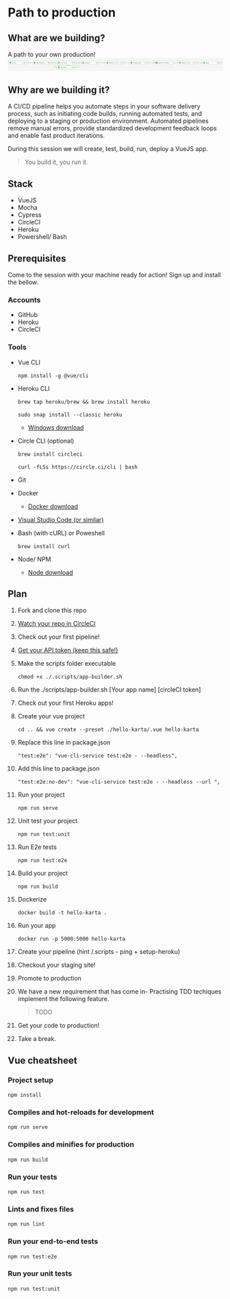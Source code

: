 # Path to production

## What are we building?

A path to your own production!
![Pipeline](pipeline.png)

## Why are we building it?

A CI/CD pipeline helps you automate steps in your software delivery process, such as initiating code builds, running automated tests, and deploying to a staging or production environment. Automated pipelines remove manual errors, provide standardized development feedback loops and enable fast product iterations.

During this session we will create, test, build, run, deploy a VueJS app.

> You build it, you run it.

## Stack

- VueJS
- Mocha
- Cypress
- CircleCI
- Heroku
- Powershell/ Bash

## Prerequisites

Come to the session with your machine ready for action! Sign up and install the bellow.

### Accounts

- GitHub
- Heroku
- CircleCI

### Tools

- Vue CLI
  
  ``` node
  npm install -g @vue/cli
  ```

- Heroku CLI
  
  ``` shell
  brew tap heroku/brew && brew install heroku
  ```

  ``` shell
  sudo snap install --classic heroku
  ```
  
  - [Windows download](https://cli-assets.heroku.com/heroku-x64.exe)
- Circle CLI (optional)
  
  ``` shell
  brew install circleci
  ```

  ``` shell
  curl -fLSs https://circle.ci/cli | bash
  ```

- Git
- Docker
  - [Docker download](https://hub.docker.com/?overlay=onboarding)
- [Visual Studio Code (or similar)](https://code.visualstudio.com/download)
- Bash (with cURL) or Poweshell
  ``` shell
  brew install curl
  ```
- Node/ NPM
  - [Node download](https://nodejs.org/en/download/)

## Plan

1. Fork and clone this repo
2. [Watch your repo in CircleCI](https://circleci.com/add-projects)
3. Check out your first pipeline!
4. [Get your API token (keep this safe!)](https://circleci.com/account/api)
5. Make the scripts folder executable

    ``` shell
    chmod +x ./.scripts/app-builder.sh
    ```

6. Run the ./scripts/app-builder.sh [Your app name] [circleCI token]
7. Check out your first Heroku apps!
8. Create your vue project
  
    ``` node
    cd .. && vue create --preset ./hello-karta/.vue hello-karta
    ```

9. Replace this line in package.json

    ``` node
    "test:e2e": "vue-cli-service test:e2e - --headless",
    ```

10. Add this line to package.json

    ``` node
    "test:e2e:no-dev": "vue-cli-service test:e2e - --headless --url ",
    ```

11. Run your project
  
    ``` node
    npm run serve
    ```

12. Unit test your project
  
    ``` node
    npm run test:unit
    ```

13. Run E2e tests
  
    ``` node
    npm run test:e2e
    ```

14. Build your project
  
    ``` node
    npm run build
    ```

15. Dockerize
  
    ``` shell
    docker build -t hello-karta .
    ```

16. Run your app
  
    ``` shell
    docker run -p 5000:5000 hello-karta
    ```

17. Create your pipeline (hint /.scripts - ping + setup-heroku)
18. Checkout your staging site!
19. Promote to production
20. We have a new requirement that has come in- Practising TDD techiques implement the following feature.
    > TODO
21. Get your code to production!
22. Take a break.

## Vue cheatsheet

### Project setup

``` node
npm install
```

### Compiles and hot-reloads for development

``` node
npm run serve
```

### Compiles and minifies for production

```  node
npm run build
```

### Run your tests

```  node
npm run test
```

### Lints and fixes files

```  node
npm run lint
```

### Run your end-to-end tests

```  node
npm run test:e2e
```

### Run your unit tests

```  node
npm run test:unit
```

